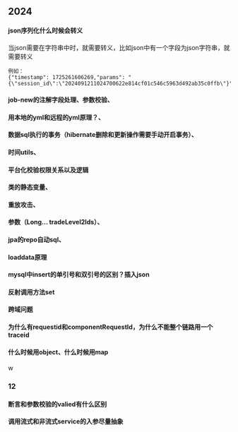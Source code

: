 ## 2024
#### json序列化什么时候会转义
当json需要在字符串中时，就需要转义，比如json中有一个字段为json字符串，就需要转义

    例如：
    {"timestamp": 1725261606269,"params": "{\"session_id\":\"2024091211024700622e814cf01c546c5963d492ab35c0ffb\"}"
#### job-new的注解字段处理、参数校验、
#### 用本地的yml和远程的yml原理？、
#### 数据sql执行的事务（hibernate删除和更新操作需要手动开启事务）、
#### 时间utils、
#### 平台化校验权限关系以及逻辑
#### 类的静态变量、
#### 重放攻击、
#### 参数（Long... tradeLevel2Ids）、
#### jpa的repo自动sql、
#### loaddata原理
#### mysql中insert的单引号和双引号的区别？插入json
#### 反射调用方法set
#### 跨域问题
#### 为什么有requestid和componentRequestId，为什么不能整个链路用一个traceid
#### 什么时候用object、什么时候用map
w
### 12
#### 断言和参数校验的valied有什么区别
#### 调用流式和非流式service的入参尽量抽象
<!--stackedit_data:
eyJoaXN0b3J5IjpbLTI1MDM2ODk4MiwtMTk5NzAyNTcyOSw4OT
gzNzMzMzAsLTU1MDgzMDQ1NywzNjgyNDM2LC0xMDcxNTI0MzI5
LDE5NjEyMzg0MCw3MzA5OTgxMTZdfQ==
-->